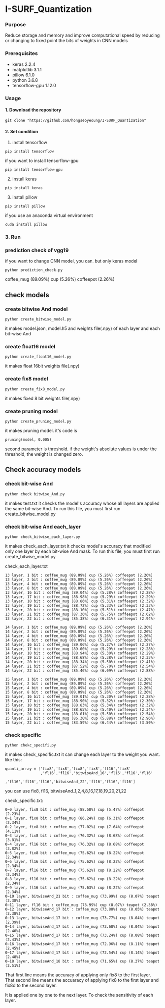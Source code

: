 # I-SURF_Quantization
### Purpose
Reduce storage and memory and improve computational speed by reducing or changing to fixed point the bits of weights in CNN models 

### Prerequisites                               
* keras 2.2.4                    
* matplotlib  3.1.1                                  
* pillow 6.1.0                                   
* python 3.6.8               
* tensorflow-gpu 1.12.0   

### Usage

#### 1. Download the repository

```
git clone "https://github.com/hongseoyeoung/I-SURF_Quantization"
```

#### 2. Set condition
1. install tensorflow
```
pip install tensorflow
```
if you want to install tensorflow-gpu
```
pip install tensorflow-gpu
```
2. install keras
```
pip install keras
```
3. install pillow
```
pip install pillow
```
if you use an anaconda virtual environment
```
cuda install pillow
```

### 3. Run

### prediction check of vgg19
if you want to change CNN model, you can. but only keras model

```
python prediction_check.py
```
coffee_mug (89.09%) cup (5.26%) coffeepot (2.26%)

## check models

### create bitwise And model
```
python create_bitwise_model.py
```
it makes model.json, model.h5 and weights file(.npy) of each layer and each bit-wise And

### create float16 model
```
python create_float16_model.py
```
it makes float 16bit weights file(.npy)

### create fix8 model
```
python create_fix8_model.py
```
it makes fixed 8 bit weights file(.npy)

### create pruning model
```
python create_pruning_model.py
```
it makes pruning model. 
it's code is
```
pruning(model, 0.005)
```
second parameter is threshold. if the weight's absolute values is under the threshold, the weight is changed zero.

## Check accuracy models

### check bit-wise And
```
python check bitwise_And.py
```
it makes test.txt
it checks the model's accuracy whose all layers are applied the same bit-wise And. 
To run this file, you must first run create_bitwise_model.py

### check bit-wise And each_layer
```
python check_bitwise_each_layer.py
```
it makes check_each_layer.txt
it checks model's accuracy that modified only one layer by each bit-wise And mask. 
To run this file, you must first run create_bitwise_model.py

check_each_layer.txt 
```
13 layer, 1 bit : coffee_mug (89.09%) cup (5.26%) coffeepot (2.26%)
13 layer, 2 bit : coffee_mug (89.09%) cup (5.26%) coffeepot (2.26%)
13 layer, 4 bit : coffee_mug (89.09%) cup (5.26%) coffeepot (2.26%)
13 layer, 8 bit : coffee_mug (89.09%) cup (5.26%) coffeepot (2.26%)
13 layer, 16 bit : coffee_mug (89.04%) cup (5.28%) coffeepot (2.28%)
13 layer, 17 bit : coffee_mug (88.98%) cup (5.29%) coffeepot (2.29%)
13 layer, 18 bit : coffee_mug (88.86%) cup (5.31%) coffeepot (2.32%)
13 layer, 19 bit : coffee_mug (88.72%) cup (5.33%) coffeepot (2.33%)
13 layer, 20 bit : coffee_mug (88.10%) cup (5.51%) coffeepot (2.47%)
13 layer, 21 bit : coffee_mug (87.36%) cup (5.75%) coffeepot (2.62%)
13 layer, 22 bit : coffee_mug (85.38%) cup (6.31%) coffeepot (2.94%)

14 layer, 1 bit : coffee_mug (89.09%) cup (5.26%) coffeepot (2.26%)
14 layer, 2 bit : coffee_mug (89.09%) cup (5.26%) coffeepot (2.26%)
14 layer, 4 bit : coffee_mug (89.09%) cup (5.26%) coffeepot (2.26%)
14 layer, 8 bit : coffee_mug (89.09%) cup (5.26%) coffeepot (2.26%)
14 layer, 16 bit : coffee_mug (89.06%) cup (5.27%) coffeepot (2.27%)
14 layer, 17 bit : coffee_mug (89.00%) cup (5.29%) coffeepot (2.28%)
14 layer, 18 bit : coffee_mug (88.94%) cup (5.30%) coffeepot (2.29%)
14 layer, 19 bit : coffee_mug (88.68%) cup (5.38%) coffeepot (2.35%)
14 layer, 20 bit : coffee_mug (88.34%) cup (5.50%) coffeepot (2.41%)
14 layer, 21 bit : coffee_mug (87.52%) cup (5.70%) coffeepot (2.54%)
14 layer, 22 bit : coffee_mug (85.46%) cup (6.09%) coffeepot (2.88%)

15 layer, 1 bit : coffee_mug (89.09%) cup (5.26%) coffeepot (2.26%)
15 layer, 2 bit : coffee_mug (89.09%) cup (5.26%) coffeepot (2.26%)
15 layer, 4 bit : coffee_mug (89.09%) cup (5.26%) coffeepot (2.26%)
15 layer, 8 bit : coffee_mug (89.09%) cup (5.26%) coffeepot (2.26%)
15 layer, 16 bit : coffee_mug (89.01%) cup (5.30%) coffeepot (2.28%)
15 layer, 17 bit : coffee_mug (88.90%) cup (5.32%) coffeepot (2.30%)
15 layer, 18 bit : coffee_mug (88.83%) cup (5.34%) coffeepot (2.32%)
15 layer, 19 bit : coffee_mug (88.65%) cup (5.40%) coffeepot (2.34%)
15 layer, 20 bit : coffee_mug (88.01%) cup (5.50%) coffeepot (2.54%)
15 layer, 21 bit : coffee_mug (86.30%) cup (5.88%) coffeepot (2.96%)
15 layer, 22 bit : coffee_mug (83.59%) cup (6.44%) coffeepot (3.50%)

```

### check specific
```
python chekc_specifi.py
```
it makes check_specific.txt
it can change each layer to the weight you want.
like this:
```
quanti_array = ['fix8','fix8','fix8','fix8','fl16','fix8'
                ,'fl16','fl16','bitwiseAnd_16','fl16','fl16','fl16'
                  ,'fl16','fl16','fl16','bitwiseAnd_22','fl16','fl16','fl16']
```
you can use fix8, fl16, bitwiseAnd_1,2,4,8,16,17,18,19,20,21,22

check_specific.txt:
```
0~0 layer, fix8 bit : coffee_mug (88.58%) cup (5.47%) coffeepot (2.23%)
0~1 layer, fix8 bit : coffee_mug (86.24%) cup (6.31%) coffeepot (2.34%)
0~2 layer, fix8 bit : coffee_mug (77.02%) cup (7.64%) coffeepot (4.11%)
0~3 layer, fix8 bit : coffee_mug (76.32%) cup (8.68%) coffeepot (3.81%)
0~4 layer, fl16 bit : coffee_mug (76.32%) cup (8.68%) coffeepot (3.82%)
0~5 layer, fix8 bit : coffee_mug (75.62%) cup (8.22%) coffeepot (2.34%)
0~6 layer, fl16 bit : coffee_mug (75.62%) cup (8.22%) coffeepot (2.34%)
0~7 layer, fl16 bit : coffee_mug (75.62%) cup (8.22%) coffeepot (2.34%)
0~8 layer, fl16 bit : coffee_mug (75.62%) cup (8.22%) coffeepot (2.34%)
0~9 layer, fl16 bit : coffee_mug (75.63%) cup (8.22%) coffeepot (2.34%)
0~10 layer, bitwiseAnd_21 bit : coffee_mug (73.99%) cup (8.07%) teapot (2.38%)
0~11 layer, fl16 bit : coffee_mug (73.99%) cup (8.07%) teapot (2.38%)
0~12 layer, bitwiseAnd_17 bit : coffee_mug (73.88%) cup (8.05%) teapot (2.38%)
0~13 layer, bitwiseAnd_17 bit : coffee_mug (73.77%) cup (8.04%) teapot (2.39%)
0~14 layer, bitwiseAnd_17 bit : coffee_mug (73.68%) cup (8.04%) teapot (2.40%)
0~15 layer, bitwiseAnd_17 bit : coffee_mug (73.24%) cup (8.08%) teapot (2.43%)
0~16 layer, bitwiseAnd_17 bit : coffee_mug (72.96%) cup (8.11%) teapot (2.45%)
0~17 layer, bitwiseAnd_17 bit : coffee_mug (72.54%) cup (8.14%) teapot (2.48%)
0~18 layer, bitwiseAnd_18 bit : coffee_mug (71.65%) cup (8.27%) teapot (2.51%)
```
That first line means the accuracy of applying only fix8 to the first layer.
That second line means the accuaracy of applying fix8 to the first layer and fix8d to the second layer.

It is applied one by one to the next layer. To check the sensitivity of each layer.
